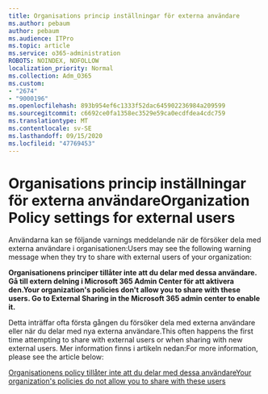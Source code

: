 ```yaml
---
title: Organisations princip inställningar för externa användare
ms.author: pebaum
author: pebaum
ms.audience: ITPro
ms.topic: article
ms.service: o365-administration
ROBOTS: NOINDEX, NOFOLLOW
localization_priority: Normal
ms.collection: Adm_O365
ms.custom:
- "2674"
- "9000196"
ms.openlocfilehash: 893b954ef6c1333f52dac645902236984a209599
ms.sourcegitcommit: c6692ce0fa1358ec3529e59ca0ecdfdea4cdc759
ms.translationtype: MT
ms.contentlocale: sv-SE
ms.lasthandoff: 09/15/2020
ms.locfileid: "47769453"
---
```

# <a name="organization-policy-settings-for-external-users"></a><span data-ttu-id="032ab-102">Organisations princip inställningar för externa användare</span><span class="sxs-lookup"><span data-stu-id="032ab-102">Organization Policy settings for external users</span></span>

<span data-ttu-id="032ab-103">Användarna kan se följande varnings meddelande när de försöker dela med externa användare i organisationen:</span><span class="sxs-lookup"><span data-stu-id="032ab-103">Users may see the following warning message when they try to share with external users of your organization:</span></span> 

   <span data-ttu-id="032ab-104">**Organisationens principer tillåter inte att du delar med dessa användare. Gå till extern delning i Microsoft 365 Admin Center för att aktivera den.**</span><span class="sxs-lookup"><span data-stu-id="032ab-104">**Your organization's policies don't allow you to share with these users. Go to External Sharing in the Microsoft 365 admin center to enable it.**</span></span> 

<span data-ttu-id="032ab-105">Detta inträffar ofta första gången du försöker dela med externa användare eller när du delar med nya externa användare.</span><span class="sxs-lookup"><span data-stu-id="032ab-105">This often happens the first time attempting to share with external users or when sharing with new external users.</span></span> <span data-ttu-id="032ab-106">Mer information finns i artikeln nedan:</span><span class="sxs-lookup"><span data-stu-id="032ab-106">For more information, please see the article below:</span></span>

[<span data-ttu-id="032ab-107">Organisationens policy tillåter inte att du delar med dessa användare</span><span class="sxs-lookup"><span data-stu-id="032ab-107">Your organization's policies do not allow you to share with these users</span></span>](https://docs.microsoft.com/sharepoint/support/administration/organization-policies-do-not-allow-you-to-share-with-users-error)






